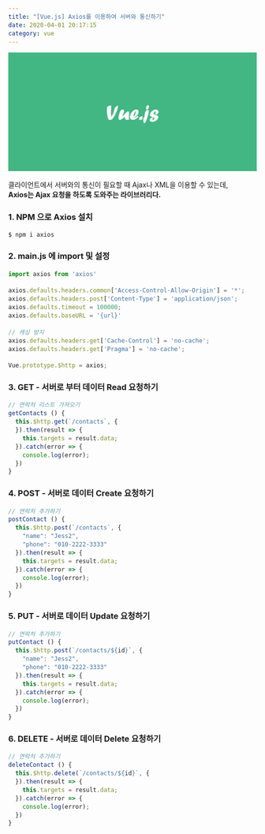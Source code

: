 ```yaml
---
title: "[Vue.js] Axios를 이용하여 서버와 통신하기"
date: 2020-04-01 20:17:15
category: vue
---
```


![](images/vue.png)

클라이언트에서 서버와의 통신이 필요할 때 Ajax나 XML을 이용할 수 있는데,  
**Axios는 Ajax 요청을 하도록 도와주는 라이브러리다.**

### 1. NPM 으로 Axios 설치

```shell script
$ npm i axios
```

### 2. main.js 에 import 및 설정

```js
import axios from 'axios'

axios.defaults.headers.common['Access-Control-Allow-Origin'] = '*';
axios.defaults.headers.post['Content-Type'] = 'application/json';
axios.defaults.timeout = 100000;
axios.defaults.baseURL = '{url}'

// 캐싱 방지
axios.defaults.headers.get['Cache-Control'] = 'no-cache';
axios.defaults.headers.get['Pragma'] = 'no-cache';

Vue.prototype.$http = axios;
```

### 3. GET - 서버로 부터 데이터 Read 요청하기

```js
// 연락처 리스트 가져오기
getContacts () {
  this.$http.get(`/contacts`, {
  }).then(result => {
    this.targets = result.data;
  }).catch(error => {
    console.log(error);
  })
}
```

### 4. POST - 서버로 데이터 Create 요청하기

```js
// 연락처 추가하기
postContact () {
  this.$http.post(`/contacts`, {
    "name": "Jess2",
    "phone": "010-2222-3333"
  }).then(result => {
    this.targets = result.data;
  }).catch(error => {
    console.log(error);
  })
}
```

### 5. PUT - 서버로 데이터 Update 요청하기

```js
// 연락처 추가하기
putContact () {
  this.$http.post(`/contacts/${id}`, {
    "name": "Jess2",
    "phone": "010-2222-3333"
  }).then(result => {
    this.targets = result.data;
  }).catch(error => {
    console.log(error);
  })
}
```

### 6. DELETE - 서버로 데이터 Delete 요청하기

```js
// 연락처 추가하기
deleteContact () {
  this.$http.delete(`/contacts/${id}`, {
  }).then(result => {
    this.targets = result.data;
  }).catch(error => {
    console.log(error);
  })
}
```
